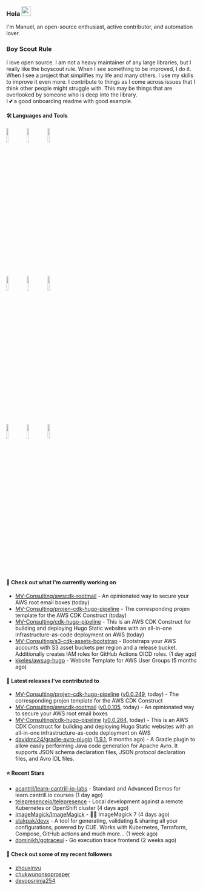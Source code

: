 ### Hola <img src="https://media.giphy.com/media/hvRJCLFzcasrR4ia7z/giphy.gif" width="25px">

I'm Manuel, an open-source enthusiast, active contributor, and automation lover.

### Boy Scout Rule

I love open source. I am not a heavy maintainer of any large libraries, but I really like the boyscout rule. 
When I see something to be improved, I do it. When I see a project
that simplifies my life and many others. I use my skills to improve it even more.
I contribute to things as I come across issues that I think other people might struggle with. 
This may be things that are overlooked by someone who is deep into the library.  
I 💕 a good onboarding readme with good example.

#### 🛠 Languages and Tools
<p>

  <code><img width="10%" src="https://www.vectorlogo.zone/logos/amazon_aws/amazon_aws-ar21.svg"></code>
  <code><img width="10%" src="https://www.vectorlogo.zone/logos/golang/golang-horizontal.svg"></code>
  <code><img width="10%" src="https://www.vectorlogo.zone/logos/kubernetes/kubernetes-ar21.svg"></code>
  <br />
  <code><img width="10%" src="https://www.vectorlogo.zone/logos/helmsh/helmsh-ar21.svg"></code>
  <code><img width="10%" src="https://www.vectorlogo.zone/logos/python/python-horizontal.svg"></code>
  <code><img width="10%" src="https://www.vectorlogo.zone/logos/typescriptlang/typescriptlang-official.svg"></code>
  <br />
  <code><img width="10%" src="https://www.vectorlogo.zone/logos/docker/docker-ar21.svg"></code>
  <code><img width="10%" src="https://www.vectorlogo.zone/logos/gitlab/gitlab-ar21.svg"></code>
  <code><img width="10%" src="https://www.vectorlogo.zone/logos/fluxcdio/fluxcdio-ar21.svg"></code>
  <br />
 
</p>

#### 👷 Check out what I'm currently working on

- [MV-Consulting/awscdk-rootmail](https://github.com/MV-Consulting/awscdk-rootmail) - An opinionated way to secure your AWS root email boxes (today)
- [MV-Consulting/projen-cdk-hugo-pipeline](https://github.com/MV-Consulting/projen-cdk-hugo-pipeline) - The corresponding projen template for the AWS CDK Construct (today)
- [MV-Consulting/cdk-hugo-pipeline](https://github.com/MV-Consulting/cdk-hugo-pipeline) - This is an AWS CDK Construct for building and deploying Hugo Static websites with an all-in-one infrastructure-as-code deployment on AWS (today)
- [MV-Consulting/s3-cdk-assets-bootstrap](https://github.com/MV-Consulting/s3-cdk-assets-bootstrap) - Bootstraps your AWS accounts with S3 asset buckets per region and a release bucket. Additionally creates IAM roles for GitHub Actions OICD roles. (1 day ago)
- [kkeles/awsug-hugo](https://github.com/kkeles/awsug-hugo) - Website Template for AWS User Groups (5 months ago)

#### 🔭 Latest releases I've contributed to

- [MV-Consulting/projen-cdk-hugo-pipeline](https://github.com/MV-Consulting/projen-cdk-hugo-pipeline) ([v0.0.249](https://github.com/MV-Consulting/projen-cdk-hugo-pipeline/releases/tag/v0.0.249), today) - The corresponding projen template for the AWS CDK Construct
- [MV-Consulting/awscdk-rootmail](https://github.com/MV-Consulting/awscdk-rootmail) ([v0.0.105](https://github.com/MV-Consulting/awscdk-rootmail/releases/tag/v0.0.105), today) - An opinionated way to secure your AWS root email boxes
- [MV-Consulting/cdk-hugo-pipeline](https://github.com/MV-Consulting/cdk-hugo-pipeline) ([v0.0.264](https://github.com/MV-Consulting/cdk-hugo-pipeline/releases/tag/v0.0.264), today) - This is an AWS CDK Construct for building and deploying Hugo Static websites with an all-in-one infrastructure-as-code deployment on AWS
- [davidmc24/gradle-avro-plugin](https://github.com/davidmc24/gradle-avro-plugin) ([1.9.1](https://github.com/davidmc24/gradle-avro-plugin/releases/tag/1.9.1), 9 months ago) - A Gradle plugin to allow easily performing Java code generation for Apache Avro. It supports JSON schema declaration files, JSON protocol declaration files, and Avro IDL files.

#### ⭐ Recent Stars

- [acantril/learn-cantrill-io-labs](https://github.com/acantril/learn-cantrill-io-labs) - Standard and Advanced Demos for learn.cantrill.io courses (1 day ago)
- [telepresenceio/telepresence](https://github.com/telepresenceio/telepresence) - Local development against a remote Kubernetes or OpenShift cluster (4 days ago)
- [ImageMagick/ImageMagick](https://github.com/ImageMagick/ImageMagick) - 🧙‍♂️ ImageMagick 7 (4 days ago)
- [stakpak/devx](https://github.com/stakpak/devx) - A tool for generating, validating &amp; sharing all your configurations, powered by CUE. Works with Kubernetes, Terraform, Compose, GitHub actions and much more... (1 week ago)
- [dominikh/gotraceui](https://github.com/dominikh/gotraceui) - Go execution trace frontend (2 weeks ago)

#### 👯 Check out some of my recent followers

- [zhouxinyu](https://github.com/zhouxinyu)
- [chukwunonsoprosper](https://github.com/chukwunonsoprosper)
- [devopsninja254](https://github.com/devopsninja254)




